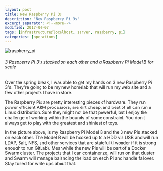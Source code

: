 ```yaml
---
layout: post
title: New Raspberry Pi 3s
description: "New Raspberry Pi 3s"
excerpt_separator: <!--more-->
modified: 2017-04-07
tags: [infrastructure@localhost, server, raspberry, pi]
categories: [operations]
---
```


![raspberry_pi](/images/raspberry_pi.jpg)
<!--more-->
###### 3 Raspberry Pi 3's stacked on each other and a Raspberry Pi Model B for scale ######

Over the spring break, I was able to get my hands on 3 new Raspberry Pi 3's. They're going to be my
new homelab that will run my web site and a few other projects I have in store.  

The Raspberry Pis are pretty interesting pieces of hardware. They run power efficient ARM
processors, are dirt cheap, and best of all can run a Linux distribution. Sure they might not be
that powerful, but I enjoy the challenge of working within the bounds of some constraint. You don't
always get to play with the greatest and shiniest of toys.  

In the picture above, is my Raspberry Pi Model B and the 3 new Pis stacked on each other. The Model
B will be hooked up to a HDD via USB and will run LDAP, Salt, NFS, and other services that are
stateful (I wonder if it is strong enough to run GitLab). Meanwhile the new Pis will be part of a
Docker Swarm cluster. The projects that I can containerize, will run on that cluster and Swarm will
manage balancing the load on each Pi and handle failover. Stay tuned for write ups about that.
